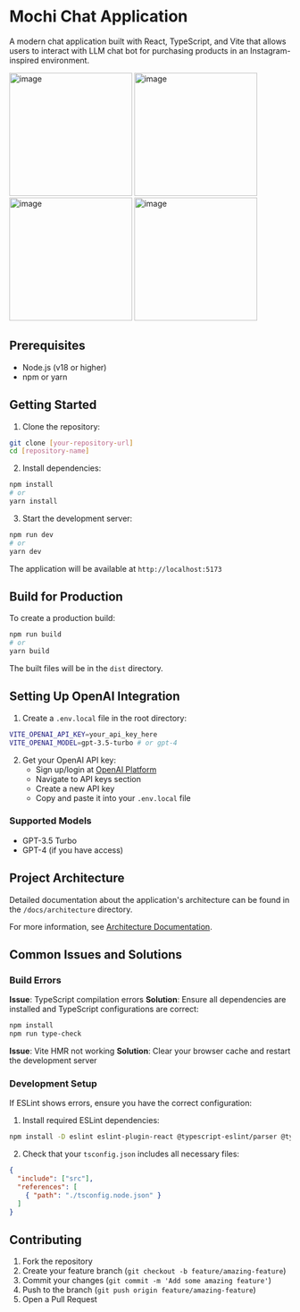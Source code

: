 # Mochi Chat Application

A modern chat application built with React, TypeScript, and Vite that allows users to interact with LLM chat bot for purchasing 
products in an Instagram-inspired environment.

<img width="220" alt="image" src="https://github.com/user-attachments/assets/39d92bdc-c44d-4a40-9f19-87d6765ac13c" />
<img width="220" alt="image" src="https://github.com/user-attachments/assets/89c1f244-b2b3-4f24-b93c-d6df5f0495ec" />
<img width="220" alt="image" src="https://github.com/user-attachments/assets/e7fa8fa7-bc84-41e6-a4d6-6ddefeda6ed7" />
<img width="220" alt="image" src="https://github.com/user-attachments/assets/9f5eca69-f28d-406e-9a62-5d0f92976feb" />


## Prerequisites

- Node.js (v18 or higher)
- npm or yarn

## Getting Started

1. Clone the repository:
```bash
git clone [your-repository-url]
cd [repository-name]
```

2. Install dependencies:
```bash
npm install
# or
yarn install
```

3. Start the development server:
```bash
npm run dev
# or
yarn dev
```

The application will be available at `http://localhost:5173`

## Build for Production

To create a production build:
```bash
npm run build
# or
yarn build
```

The built files will be in the `dist` directory.

## Setting Up OpenAI Integration

1. Create a `.env.local` file in the root directory:
```bash
VITE_OPENAI_API_KEY=your_api_key_here
VITE_OPENAI_MODEL=gpt-3.5-turbo # or gpt-4
```

2. Get your OpenAI API key:
   - Sign up/login at [OpenAI Platform](https://platform.openai.com)
   - Navigate to API keys section
   - Create a new API key
   - Copy and paste it into your `.env.local` file

### Supported Models

- GPT-3.5 Turbo
- GPT-4 (if you have access)

## Project Architecture

Detailed documentation about the application's architecture can be found in the `/docs/architecture` directory.

For more information, see [Architecture Documentation](/docs/architecture/README.md).

## Common Issues and Solutions

### Build Errors

**Issue**: TypeScript compilation errors
**Solution**: Ensure all dependencies are installed and TypeScript configurations are correct:
```bash
npm install
npm run type-check
```

**Issue**: Vite HMR not working
**Solution**: Clear your browser cache and restart the development server

### Development Setup

If ESLint shows errors, ensure you have the correct configuration:

1. Install required ESLint dependencies:
```bash
npm install -D eslint eslint-plugin-react @typescript-eslint/parser @typescript-eslint/eslint-plugin
```

2. Check that your `tsconfig.json` includes all necessary files:
```json
{
  "include": ["src"],
  "references": [
    { "path": "./tsconfig.node.json" }
  ]
}
```

## Contributing

1. Fork the repository
2. Create your feature branch (`git checkout -b feature/amazing-feature`)
3. Commit your changes (`git commit -m 'Add some amazing feature'`)
4. Push to the branch (`git push origin feature/amazing-feature`)
5. Open a Pull Request
